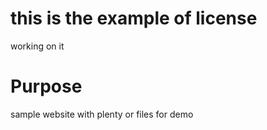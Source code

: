# this is the example of license

working on it 
# Purpose 

sample website with plenty or files for demo